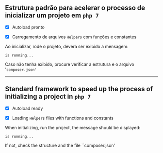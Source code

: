 ## Estrutura padrão para acelerar o processo de inicializar um projeto em `php 7`

 - [x] Autoload pronto
 - [x] Carregamento de arquivos `Helpers` com funções e constantes
 
 

Ao inicializar, rode o projeto, devera ser exibido a mensagem: 

    is running...
Caso não tenha exibido, procure verificar a estrutura e o arquivo '`composer.json'`





-------------------



## Standard framework to speed up the process of initializing a project in `php 7`

 - [x] Autoload ready
 - [x] Loading `Helpers` files with functions and constants
 
 

When initializing, run the project, the message should be displayed:

    is running...
If not, check the structure and the file ``composer.json'
